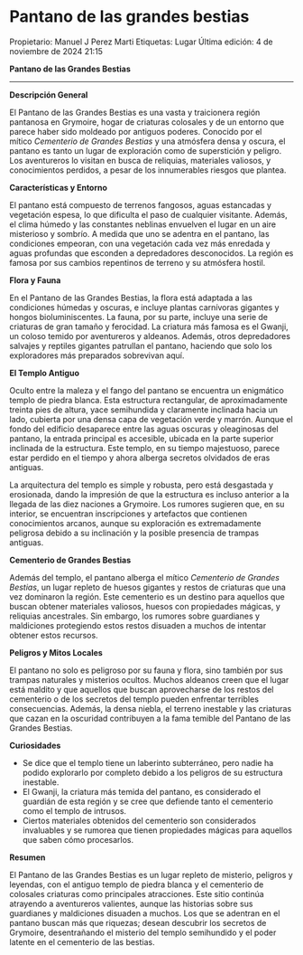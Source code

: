 # Pantano de las grandes bestias

Propietario: Manuel J Perez Marti
Etiquetas: Lugar
Última edición: 4 de noviembre de 2024 21:15

**Pantano de las Grandes Bestias**

---

**Descripción General**

El Pantano de las Grandes Bestias es una vasta y traicionera región pantanosa en Grymoire, hogar de criaturas colosales y de un entorno que parece haber sido moldeado por antiguos poderes. Conocido por el mítico *Cementerio de Grandes Bestias* y una atmósfera densa y oscura, el pantano es tanto un lugar de exploración como de superstición y peligro. Los aventureros lo visitan en busca de reliquias, materiales valiosos, y conocimientos perdidos, a pesar de los innumerables riesgos que plantea.

**Características y Entorno**

El pantano está compuesto de terrenos fangosos, aguas estancadas y vegetación espesa, lo que dificulta el paso de cualquier visitante. Además, el clima húmedo y las constantes neblinas envuelven el lugar en un aire misterioso y sombrío. A medida que uno se adentra en el pantano, las condiciones empeoran, con una vegetación cada vez más enredada y aguas profundas que esconden a depredadores desconocidos. La región es famosa por sus cambios repentinos de terreno y su atmósfera hostil.

**Flora y Fauna**

En el Pantano de las Grandes Bestias, la flora está adaptada a las condiciones húmedas y oscuras, e incluye plantas carnívoras gigantes y hongos bioluminiscentes. La fauna, por su parte, incluye una serie de criaturas de gran tamaño y ferocidad. La criatura más famosa es el Gwanji, un coloso temido por aventureros y aldeanos. Además, otros depredadores salvajes y reptiles gigantes patrullan el pantano, haciendo que solo los exploradores más preparados sobrevivan aquí.

**El Templo Antiguo**

Oculto entre la maleza y el fango del pantano se encuentra un enigmático templo de piedra blanca. Esta estructura rectangular, de aproximadamente treinta pies de altura, yace semihundida y claramente inclinada hacia un lado, cubierta por una densa capa de vegetación verde y marrón. Aunque el fondo del edificio desaparece entre las aguas oscuras y oleaginosas del pantano, la entrada principal es accesible, ubicada en la parte superior inclinada de la estructura. Este templo, en su tiempo majestuoso, parece estar perdido en el tiempo y ahora alberga secretos olvidados de eras antiguas.

La arquitectura del templo es simple y robusta, pero está desgastada y erosionada, dando la impresión de que la estructura es incluso anterior a la llegada de las diez naciones a Grymoire. Los rumores sugieren que, en su interior, se encuentran inscripciones y artefactos que contienen conocimientos arcanos, aunque su exploración es extremadamente peligrosa debido a su inclinación y la posible presencia de trampas antiguas.

**Cementerio de Grandes Bestias**

Además del templo, el pantano alberga el mítico *Cementerio de Grandes Bestias*, un lugar repleto de huesos gigantes y restos de criaturas que una vez dominaron la región. Este cementerio es un destino para aquellos que buscan obtener materiales valiosos, huesos con propiedades mágicas, y reliquias ancestrales. Sin embargo, los rumores sobre guardianes y maldiciones protegiendo estos restos disuaden a muchos de intentar obtener estos recursos.

**Peligros y Mitos Locales**

El pantano no solo es peligroso por su fauna y flora, sino también por sus trampas naturales y misterios ocultos. Muchos aldeanos creen que el lugar está maldito y que aquellos que buscan aprovecharse de los restos del cementerio o de los secretos del templo pueden enfrentar terribles consecuencias. Además, la densa niebla, el terreno inestable y las criaturas que cazan en la oscuridad contribuyen a la fama temible del Pantano de las Grandes Bestias.

**Curiosidades**

- Se dice que el templo tiene un laberinto subterráneo, pero nadie ha podido explorarlo por completo debido a los peligros de su estructura inestable.
- El Gwanji, la criatura más temida del pantano, es considerado el guardián de esta región y se cree que defiende tanto el cementerio como el templo de intrusos.
- Ciertos materiales obtenidos del cementerio son considerados invaluables y se rumorea que tienen propiedades mágicas para aquellos que saben cómo procesarlos.

**Resumen**

El Pantano de las Grandes Bestias es un lugar repleto de misterio, peligros y leyendas, con el antiguo templo de piedra blanca y el cementerio de colosales criaturas como principales atracciones. Este sitio continúa atrayendo a aventureros valientes, aunque las historias sobre sus guardianes y maldiciones disuaden a muchos. Los que se adentran en el pantano buscan más que riquezas; desean descubrir los secretos de Grymoire, desentrañando el misterio del templo semihundido y el poder latente en el cementerio de las bestias.